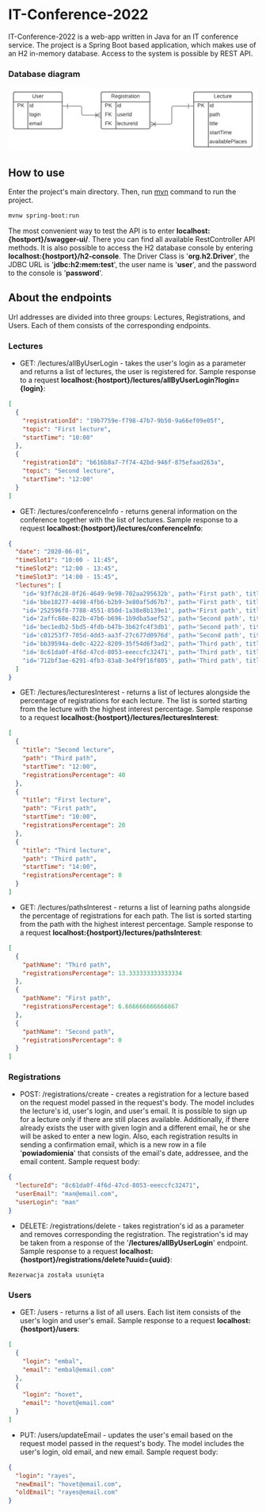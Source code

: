 # IT-Conference-2022

IT-Conference-2022 is a web-app written in Java for an IT conference service. The project is a Spring Boot based application, which makes use of an H2 in-memory database. Access to the system is possible by REST API. 

### Database diagram
![alt text](https://github.com/Arsemi337/IT-Conference-2022/blob/main/database_diagram.png?raw=true)

## How to use

Enter the project's main directory. Then, run [mvn](https://maven.apache.org/run.html) command to run the project. 

```bash
mvnw spring-boot:run
```
The most convenient way to test the API is to enter **localhost:{hostport}/swagger-ui/**. There you can find all available RestController API methods. It is also possible to access the H2 database console by entering **localhost:{hostport}/h2-console**. The Driver Class is '**org.h2.Driver**', the JDBC URL is '**jdbc:h2:mem:test**', the user name is '**user**', and the password to the console is '**password**'. 

## About the endpoints
Url addresses are divided into three groups: Lectures, Registrations, and Users. Each of them consists of the corresponding endpoints. 

### Lectures
* GET: /lectures/allByUserLogin - takes the user's login as a parameter and returns a list of lectures, the user is registered for. Sample response to a request **localhost:{hostport}/lectures/allByUserLogin?login={login}**: 
```json
[
  {
    "registrationId": "19b7759e-f798-47b7-9b50-9a66ef09e05f",
    "topic": "First lecture",
    "startTime": "10:00"
  },
  {
    "registrationId": "b616b8a7-7f74-42bd-946f-875efaad263a",
    "topic": "Second lecture",
    "startTime": "12:00"
  }
]
```
* GET: /lectures/conferenceInfo - returns general information on the conference together with the list of lectures. Sample response to a request **localhost:{hostport}/lectures/conferenceInfo**: 
```json
{
  "date": "2020-06-01",
  "timeSlot1": "10:00 - 11:45",
  "timeSlot2": "12:00 - 13:45",
  "timeSlot3": "14:00 - 15:45",
  "lectures": [
    "id='93f7dc28-0f26-4649-9e98-702aa295632b', path='First path', title='First lecture', startTime='10:00', availablePlaces=4",
    "id='bbe18277-4498-4fb6-b2b9-3e80af5d67b7', path='First path', title='Second lecture', startTime='12:00', availablePlaces=5",
    "id='252596f8-7788-4551-850d-1a38e8b139e1', path='First path', title='Third lecture', startTime='14:00', availablePlaces=5",
    "id='2affc68e-822b-47b6-b696-1b9dba5aef52', path='Second path', title='First lecture', startTime='10:00', availablePlaces=5",
    "id='bec1edb2-5bd5-4fdb-b47b-3b62fc4f3db1', path='Second path', title='Second lecture', startTime='12:00', availablePlaces=5",
    "id='c01253f7-705d-4dd3-aa3f-27c677d0976d', path='Second path', title='Third lecture', startTime='14:00', availablePlaces=5",
    "id='bb39594a-de0c-4222-8209-35f54d6f3ad2', path='Third path', title='First lecture', startTime='10:00', availablePlaces=5",
    "id='8c61da0f-4f6d-47cd-8053-eeeccfc32471', path='Third path', title='Second lecture', startTime='12:00', availablePlaces=4",
    "id='712bf3ae-6291-4fb3-83a8-3e4f9f16f805', path='Third path', title='Third lecture', startTime='14:00', availablePlaces=5"
  ]
}
```
* GET: /lectures/lecturesInterest - returns a list of lectures alongside the percentage of registrations for each lecture. The list is sorted starting from the lecture with the highest interest percentage. Sample response to a request **localhost:{hostport}/lectures/lecturesInterest**: 
```json
[
  {
    "title": "Second lecture",
    "path": "Third path",
    "startTime": "12:00",
    "registrationsPercentage": 40
  },
  {
    "title": "First lecture",
    "path": "First path",
    "startTime": "10:00",
    "registrationsPercentage": 20
  },
  {
    "title": "Third lecture",
    "path": "Third path",
    "startTime": "14:00",
    "registrationsPercentage": 0
  }
]
```
* GET: /lectures/pathsInterest - returns a list of learning paths alongside the percentage of registrations for each path. The list is sorted starting from the path with the highest interest percentage. Sample response to a request **localhost:{hostport}/lectures/pathsInterest**: 
```json
[
  {
    "pathName": "Third path",
    "registrationsPercentage": 13.333333333333334
  },
  {
    "pathName": "First path",
    "registrationsPercentage": 6.666666666666667
  },
  {
    "pathName": "Second path",
    "registrationsPercentage": 0
  }
]
```
### Registrations
* POST: /registrations/create - creates a registration for a lecture based on the request model passed in the request's body. The model includes the lecture's id, user's login, and user's email. It is possible to sign up for a lecture only if there are still places available. Additionally, if there already exists the user with given login and a different email, he or she will be asked to enter a new login. Also, each registration results in sending a confirmation email, which is a new row in a file '**powiadomienia**' that consists of the email's date, addressee, and the email content. Sample request body:
```json
{
  "lectureId": "8c61da0f-4f6d-47cd-8053-eeeccfc32471",
  "userEmail": "man@email.com",
  "userLogin": "man"
}
```
* DELETE: /registrations/delete - takes registration's id as a parameter and removes corresponding the registration. The registration's id may be taken from a response of the '**/lectures/allByUserLogin**' endpoint. Sample response to a request **localhost:{hostport}/registrations/delete?uuid={uuid}**:
```
Rezerwacja została usunięta
```
### Users
* GET: /users - returns a list of all users. Each list item consists of the user's login and user's email. Sample response to a request **localhost:{hostport}/users**: 
```json
[
  {
    "login": "embal",
    "email": "embal@email.com"
  },
  {
    "login": "hovet",
    "email": "hovet@email.com"
  }
]
```
* PUT: /users/updateEmail - updates the user's email based on the request model passed in the request's body. The model includes the user's login, old email, and new email. Sample request body: 
```json
{
  "login": "rayes",
  "newEmail": "hovet@email.com",
  "oldEmail": "rayes@email.com"
}
```
